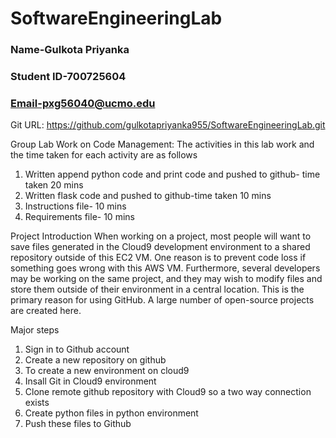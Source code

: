 # SoftwareEngineeringLab
### Name-Gulkota Priyanka
### Student ID-700725604
### Email-pxg56040@ucmo.edu

Git URL: https://github.com/gulkotapriyanka955/SoftwareEngineeringLab.git

Group Lab Work on Code Management: 
The activities in this lab work and the time taken for each activity are as follows 
1. Written append python code and print code and pushed to github- time taken 20 mins
2. Written flask code and pushed to github-time taken 10 mins
3. Instructions file- 10 mins
4. Requirements file- 10 mins

Project Introduction
When working on a project, most people will want to save files generated in the Cloud9 development environment to a shared repository outside of this EC2 VM. 
One reason is to prevent code loss if something goes wrong with this AWS VM.
Furthermore, several developers may be working on the same project, and they may wish to modify files and store them outside of their environment in a central location.
This is the primary reason for using GitHub.
A large number of open-source projects are created here.


Major steps

1. Sign in to Github account
2. Create a new repository on github
3. To create a new environment on cloud9
4. Insall Git in Cloud9 environment
5. Clone remote github repository with Cloud9 so a two way connection exists
6. Create python files in python environment
7. Push these files to Github




